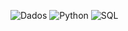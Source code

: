 ![Dados](https://img.shields.io/badge/Dados-Ciência%20de%20Dados-blue)
![Python](https://img.shields.io/badge/Python-Programming%20Language-blue)
![SQL](https://img.shields.io/badge/SQL-Database%20Language-blue)
